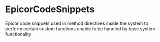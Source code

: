 # EpicorCodeSnippets

Epicor code snippets used in method directives inside the system to perform certain custom functions unable to be handled by base system functionality
